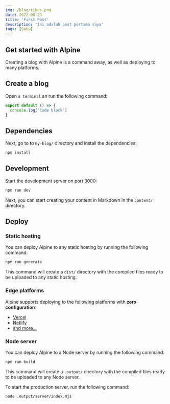 ```yaml
---
img: /blog/tikus.png
date: 2022-08-23
title: 'First Post'
description: 'Ini adalah post pertama saya'
tags: [Satu]
---
```


## Get started with Alpine

Creating a blog with Alpine is a command away, as well as deploying to many platforms.

## Create a blog

  Open `a terminal` an run the following command:

  ```js [file.js]
  export default () => {
    console.log('Code block')
  }
  ```


## Dependencies

Next, go to to `my-blog/` directory and install the dependencies:

```bash
npm install
```

## Development

Start the development server on port 3000:

```bash
npm run dev
```

Next, you can start creating your content in Markdown in the `content/` directory.


## Deploy

### Static hosting

You can deploy Alpine to any static hosting by running the following command:

```bash
npm run generate
```

This command will create a `dist/` directory with the compiled files ready to be uploaded to any static hosting.

### Edge platforms

Alpine supports deploying to the following platforms with **zero configuration**:

- [Vercel](https://vercel.com)
- [Netlify](https://netlify.com)
- [and more...](https://v3.nuxtjs.org/guide/deploy/presets#supported-hosting-providers)

### Node server

You can deploy Alpine to a Node server by running the following command:

```bash
npm run build
```

This command will create a `.output/` directory with the compiled files ready to be uploaded to any Node server.

To start the production server, run the following command:

```bash
node .output/server/index.mjs
```
